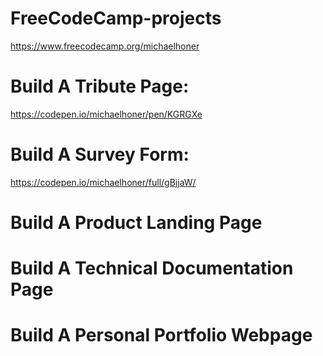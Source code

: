 # FreeCodeCamp-projects

https://www.freecodecamp.org/michaelhoner



# Build A Tribute Page:

https://codepen.io/michaelhoner/pen/KGRGXe



# Build A Survey Form:

https://codepen.io/michaelhoner/full/gBjjaW/



# Build A Product Landing Page



# Build A Technical Documentation Page



# Build A Personal Portfolio Webpage
